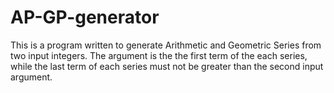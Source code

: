 # AP-GP-generator

This is a program written to generate Arithmetic and Geometric Series from two input integers. The argument is the the first term of the each series, while the last term of each series must not be greater than the second input argument.

